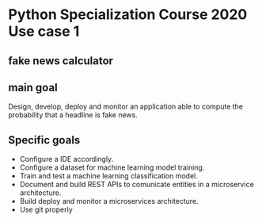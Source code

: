 # Python Specialization Course 2020 Use case 1
## fake news calculator

## main goal

Design, develop, deploy and monitor an application able to compute the probability that a headline is fake news.

## Specific goals

* Configure a IDE accordingly.
* Configure a dataset for machine learning model training. 
* Train and test a machine learning classification model.
* Document and build REST APIs to comunicate entities in a microservice architecture.
* Build deploy and monitor a microservices architecture.
* Use git properly


